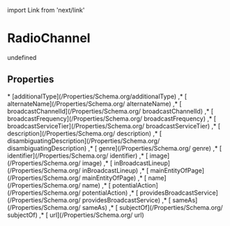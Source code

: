 import Link from 'next/link'
# RadioChannel

undefined

## Properties

<Grid>
* [additionalType](/Properties/Schema.org/additionalType)
,* [ alternateName](/Properties/Schema.org/ alternateName)
,* [ broadcastChannelId](/Properties/Schema.org/ broadcastChannelId)
,* [ broadcastFrequency](/Properties/Schema.org/ broadcastFrequency)
,* [ broadcastServiceTier](/Properties/Schema.org/ broadcastServiceTier)
,* [ description](/Properties/Schema.org/ description)
,* [ disambiguatingDescription](/Properties/Schema.org/ disambiguatingDescription)
,* [ genre](/Properties/Schema.org/ genre)
,* [ identifier](/Properties/Schema.org/ identifier)
,* [ image](/Properties/Schema.org/ image)
,* [ inBroadcastLineup](/Properties/Schema.org/ inBroadcastLineup)
,* [ mainEntityOfPage](/Properties/Schema.org/ mainEntityOfPage)
,* [ name](/Properties/Schema.org/ name)
,* [ potentialAction](/Properties/Schema.org/ potentialAction)
,* [ providesBroadcastService](/Properties/Schema.org/ providesBroadcastService)
,* [ sameAs](/Properties/Schema.org/ sameAs)
,* [ subjectOf](/Properties/Schema.org/ subjectOf)
,* [ url](/Properties/Schema.org/ url)

</Grid>

